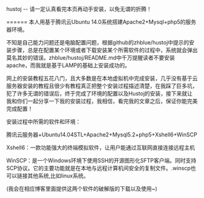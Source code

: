 hustoj -- 请一定认真看完本页再动手安装，以免无谓的折腾！

======
本人用基于腾讯云Ubuntu 14.0系统搭建Apache2+Mysql+php5的服务器环境。

不知是自己能力问题还是电脑配置问题，根据github的zhblue/hustoj中提示的安装步骤，总是在配置某个环境或者下载安装某个所需软件的过程中，系统就会弹出莫名其妙的错误。zhblue/hustoj/README.md中千万提醒读者不要安装apache，而我就是基于LAMP的基础上安装成功的。

网上的安装教程五花八门，且大多数是在本地虚拟机中完成安装，几乎没有基于云服务器安装的教程且很少有教程真正把整个安装过程描述清楚，在我踩了巨多坑，犯了许多无谓的错误后，终于完成了环境的配置以及Hustoj的安装，接下来就让我和你们一起分享一下我的安装过程，我相信，看完我的文章之后，保证你能完美完成配置！

安装过程中所需的软件和环境：

腾讯云服务器+Ubuntu14.04STL+Apache2+Mysql5.2+php5+Xshell6+WinSCP

Xshell6：一款功能强大的终端模拟软件，让用户能通过互联网直接连接远程主机

WinSCP：是一个Windows环境下使用SSH的开源图形化SFTP客户端。同时支持SCP协议。它的主要功能就是在本地与远程计算机间安全的复制文件。.winscp也可以链接其他系统,比如linux系统。

(我会在相应博客里面提供这两个软件的破解版的下载以及使用~)

